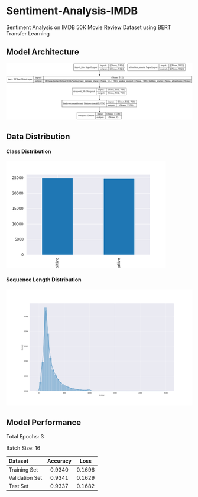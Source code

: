 # Sentiment-Analysis-IMDB
 Sentiment Analysis on IMDB 50K Movie Review Dataset using BERT Transfer Learning


## Model Architecture

![Model Architecture](https://github.com/ysfali/Sentiment-Analysis-IMDB/blob/main/model.png)

## Data Distribution

#### Class Distribution

![Class Distribution](https://github.com/ysfali/Sentiment-Analysis-IMDB/blob/main/class_distribution.png)

#### Sequence Length Distribution
![Sequence Length Distribution](https://github.com/ysfali/Sentiment-Analysis-IMDB/blob/main/seqlen_plot.png)

## Model Performance
  
  Total Epochs: 3
  
  Batch Size: 16

| Dataset | Accuracy | Loss |
| :--- | :---: | :---: |
| Training Set | 0.9340 | 0.1696 |
| Validation Set | 0.9341 | 0.1629 |
| Test Set | 0.9337 | 0.1682 |